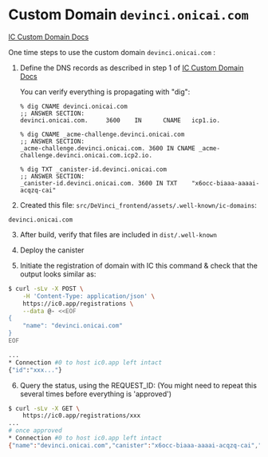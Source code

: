 # Custom Domain `devinci.onicai.com`

[IC Custom Domain Docs](https://internetcomputer.org/docs/current/developer-docs/production/custom-domain/#custom-domains-on-the-boundary-nodes)

One time steps to use the custom domain `devinci.onicai.com` :

1. Define the DNS records as described in step 1 of [IC Custom Domain Docs](https://internetcomputer.org/docs/current/developer-docs/production/custom-domain/#custom-domains-on-the-boundary-nodes)

   You can verify everything is propagating with "dig":
   ```
   % dig CNAME devinci.onicai.com
   ;; ANSWER SECTION:
   devinci.onicai.com.     3600    IN      CNAME   icp1.io.

   % dig CNAME _acme-challenge.devinci.onicai.com
   ;; ANSWER SECTION:
   _acme-challenge.devinci.onicai.com. 3600 IN CNAME _acme-challenge.devinci.onicai.com.icp2.io.

   % dig TXT _canister-id.devinci.onicai.com
   ;; ANSWER SECTION:
   _canister-id.devinci.onicai.com. 3600 IN TXT    "x6occ-biaaa-aaaai-acqzq-cai"
   ```

2. Created this file: `src/DeVinci_frontend/assets/.well-known/ic-domains`:

  ```
  devinci.onicai.com
  ```

3. After build, verify that files are included in `dist/.well-known`

4. Deploy the canister

5. Initiate the registration of domain with IC this command & check that the output looks similar as:

```bash
$ curl -sLv -X POST \
    -H 'Content-Type: application/json' \
    https://ic0.app/registrations \
    --data @- <<EOF
{
    "name": "devinci.onicai.com"
}
EOF

...
* Connection #0 to host ic0.app left intact
{"id":"xxx..."}
```

6. Query the status, using the REQUEST_ID:
  (You might need to repeat this several times before everything is 'approved')

```bash
$ curl -sLv -X GET \
    https://ic0.app/registrations/xxx
...
# once approved
* Connection #0 to host ic0.app left intact
{"name":"devinci.onicai.com","canister":"x6occ-biaaa-aaaai-acqzq-cai","state":"Available"}
```